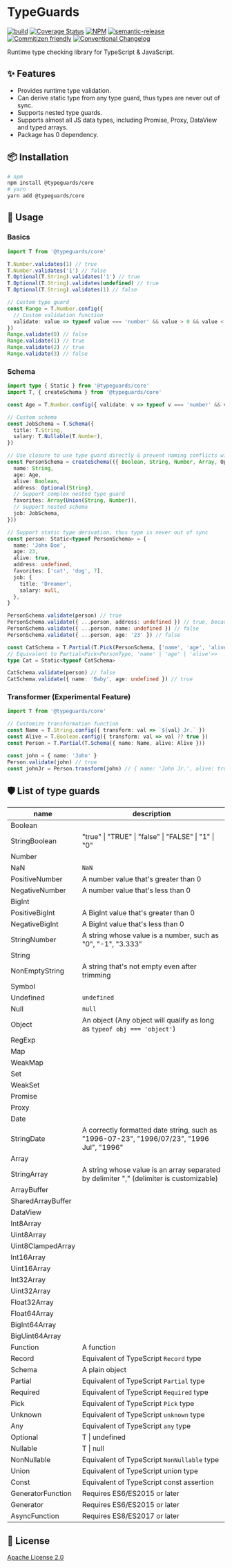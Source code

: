 # TypeGuards

[![build](https://github.com/Lchemist/TypeGuards/workflows/build/badge.svg)](https://github.com/Lchemist/TypeGuards/actions?query=workflow%3Abuild)
[![Coverage Status](https://img.shields.io/codecov/c/github/Lchemist/TypeGuards/main.svg)](https://codecov.io/gh/Lchemist/TypeGuards/branch/main)
[![NPM](https://img.shields.io/npm/v/@typeguards/core.svg)](https://www.npmjs.com/package/@typeguards/core)
[![semantic-release](https://img.shields.io/badge/%20%20%F0%9F%93%A6%F0%9F%9A%80-semantic--release-e10079.svg)](https://github.com/semantic-release/semantic-release)
[![Commitizen friendly](https://img.shields.io/badge/commitizen-friendly-brightgreen.svg)](https://commitizen.github.io/cz-cli/)
[![Conventional Changelog](https://img.shields.io/badge/changelog-conventional-brightgreen.svg)](https://conventional-changelog.github.io)

Runtime type checking library for TypeScript & JavaScript.

## ✨ Features

* Provides runtime type validation.
* Can derive static type from any type guard, thus types are never out of sync.
* Supports nested type guards.
* Supports almost all JS data types, including Promise, Proxy, DataView and typed arrays.
* Package has 0 dependency.

## 📦 Installation

```bash
# npm
npm install @typeguards/core
# yarn
yarn add @typeguards/core
```

## 🔨 Usage

### Basics
```ts
import T from '@typeguards/core'

T.Number.validates(1) // true
T.Number.validates('1') // false
T.Optional(T.String).validates('1') // true
T.Optional(T.String).validates(undefined) // true
T.Optional(T.String).validates(1) // false

// Custom type guard
const Range = T.Number.config({
  // Custom validation function
  validate: value => typeof value === 'number' && value > 0 && value < 3,
})
Range.validate(0) // false
Range.validate(1) // true
Range.validate(2) // true
Range.validate(3) // false
```

### Schema
```ts
import type { Static } from '@typeguards/core'
import T, { createSchema } from '@typeguards/core'

const Age = T.Number.config({ validate: v => typeof v === 'number' && v >= 0 })

// Custom schema
const JobSchema = T.Schema({
  title: T.String,
  salary: T.Nullable(T.Number),
})

// Use closure to use type guard directly & prevent naming conflicts with JS built-in objects
const PersonSchema = createSchema(({ Boolean, String, Number, Array, Optional, Union }) => ({
  name: String,
  age: Age,
  alive: Boolean,
  address: Optional(String),
  // Support complex nested type guard
  favorites: Array(Union(String, Number)),
  // Support nested schema
  job: JobSchema,
}))

// Support static type derivation, thus type is never out of sync
const person: Static<typeof PersonSchema> = {
  name: 'John Doe',
  age: 23,
  alive: true,
  address: undefined,
  favorites: ['cat', 'dog', 7],
  job: {
    title: 'Dreamer',
    salary: null,
  },
}

PersonSchema.validate(person) // true
PersonSchema.validate({ ...person, address: undefined }) // true, because address is optional
PersonSchema.validate({ ...person, name: undefined }) // false
PersonSchema.validate({ ...person, age: '23' }) // false

const CatSchema = T.Partial(T.Pick(PersonSchema, ['name', 'age', 'alive']))
// Equivalent to Partial<Pick<PersonType, 'name' | 'age' | 'alive'>>
type Cat = Static<typeof CatSchema>

CatSchema.validate(person) // false
CatSchema.validate({ name: 'Baby', age: undefined }) // true
```

### Transformer (Experimental Feature)
```ts
import T from '@typeguards/core'

// Customize transformation function
const Name = T.String.config({ transform: val => `${val} Jr.` })
const Alive = T.Boolean.config({ transform: val => val ?? true })
const Person = T.Partial(T.Schema({ name: Name, alive: Alive }))

const john = { name: 'John' }
Person.validate(john) // true
const johnJr = Person.transform(john) // { name: 'John Jr.', alive: true }
```

## 🛡️ List of type guards

| name              | description                                                                                            
|-------------------|--------------------------------------------------------------------------------------------------------
| Boolean           | 
| StringBoolean     | "true" \| "TRUE" \| "false" \| "FALSE" \| "1" \| "0"
| Number            |
| NaN               | `NaN`
| PositiveNumber    | A number value that's greater than 0
| NegativeNumber    | A number value that's less than 0
| BigInt            |
| PositiveBigInt    | A BigInt value that's greater than 0
| NegativeBigInt    | A BigInt value that's less than 0
| StringNumber      | A string whose value is a number, such as "0", "-1", "3.333"
| String            |
| NonEmptyString    | A string that's not empty even after trimming
| Symbol            | 
| Undefined         | `undefined`
| Null              | `null`
| Object            | An object (Any object will qualify as long as `typeof obj === 'object'`)
| RegExp            | 
| Map               |
| WeakMap           |
| Set               |
| WeakSet           |
| Promise           |
| Proxy             |
| Date              |
| StringDate        | A correctly formatted date string, such as "1996-07-23", "1996/07/23", "1996 Jul", "1996" 
| Array             | 
| StringArray       | A string whose value is an array separated by delimiter "," (delimiter is customizable)
| ArrayBuffer       |
| SharedArrayBuffer |
| DataView          |
| Int8Array         |
| Uint8Array        |
| Uint8ClampedArray |
| Int16Array        |
| Uint16Array       |
| Int32Array        |
| Uint32Array       |
| Float32Array      |
| Float64Array      |
| BigInt64Array     |
| BigUint64Array    | 
| Function          | A function
| Record            | Equivalent of TypeScript `Record` type
| Schema            | A plain object
| Partial           | Equivalent of TypeScript `Partial` type
| Required          | Equivalent of TypeScript `Required` type
| Pick              | Equivalent of TypeScript `Pick` type
| Unknown           | Equivalent of TypeScript `unknown` type
| Any               | Equivalent of TypeScript `any` type
| Optional          | T \| undefined
| Nullable          | T \| null
| NonNullable       | Equivalent of TypeScript `NonNullable` type
| Union             | Equivalent of TypeScript union type
| Const             | Equivalent of TypeScript const assertion
| GeneratorFunction | Requires ES6/ES2015 or later
| Generator         | Requires ES6/ES2015 or later
| AsyncFunction     | Requires ES8/ES2017 or later

## 📜 License

[Apache License 2.0](/LICENSE)